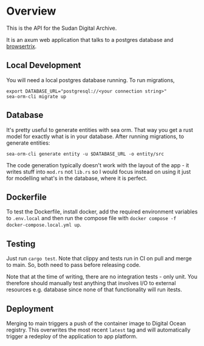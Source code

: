 # Overview

This is the API for the Sudan Digital Archive.

It is an axum web application that talks to a postgres database and
[browsertrix](https://browsertrix.com/). 

## Local Development 

You will need a local postgres database running. To run migrations, 

```shell
export DATABASE_URL="postgresql://<your connection string>"
sea-orm-cli migrate up
```

## Database

It's pretty useful to generate entities with sea orm. That way you
get a rust model for exactly what is in your database. After running
migrations, to generate entities:
```shell
sea-orm-cli generate entity -u $DATABASE_URL -o entity/src
```

The code generation typically doesn't work with the layout of the app - it writes
stuff into `mod.rs` not `lib.rs` so I would focus instead on using it just for 
modelling what's in the database, where it is perfect.

## Dockerfile

To test the Dockerfile, install docker, add the required environment variables to
`.env.local` and then run the compose file with 
`docker compose -f docker-compose.local.yml up`.

## Testing 

Just run `cargo test`. Note that clippy and tests run in CI on pull and merge
to main. So, both need to pass before releasing code.

Note that at the time of writing, there are no integration tests - only unit. 
You therefore should manually test anything that involves I/O to
external resources e.g. database since none of that functionality
will run itests.

## Deployment

Merging to main triggers a push of the container image to Digital Ocean registry.
This overwrites the most recent `latest` tag and will automatically trigger a
redeploy of the application to app platform.